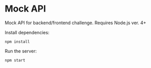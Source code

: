 # Mock API

Mock API for backend/frontend challenge. Requires Node.js ver. 4+

Install dependencies:

```
npm install
```

Run the server:

```
npm start
```